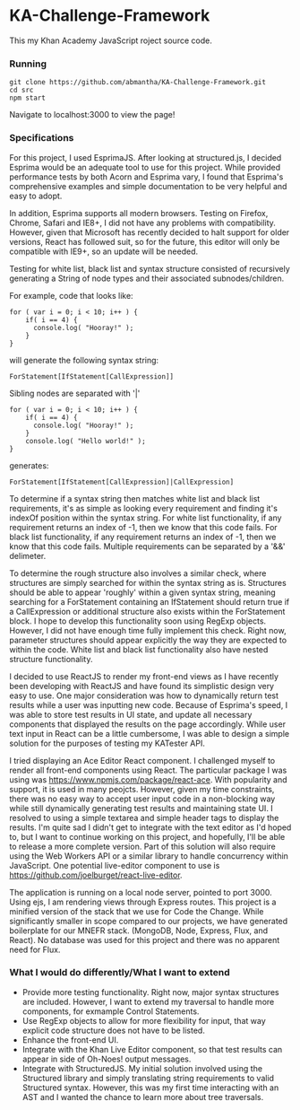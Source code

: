 # KA-Challenge-Framework
This my Khan Academy JavaScript roject source code.

### Running
    git clone https://github.com/abmantha/KA-Challenge-Framework.git
    cd src
    npm start
    
Navigate to localhost:3000 to view the page!

### Specifications
For this project, I used EsprimaJS. After looking at structured.js, I decided Esprima would be an adequate tool to use for this project. While provided performance tests by both Acorn and Esprima vary, I found that Esprima's comprehensive examples and simple documentation to be very helpful and easy to adopt. 

In addition, Esprima supports all modern browsers. Testing on Firefox, Chrome, Safari and IE8+, I did not have any problems with compatibility. However, given that Microsoft has recently decided to halt support for older versions, React has followed suit, so for the future, this editor will only be compatible with IE9+, so an update will be needed. 

Testing for white list, black list and syntax structure consisted of recursively generating a String of node types and their associated subnodes/children.

For example, code that looks like: 
    
    for ( var i = 0; i < 10; i++ ) {
        if( i == 4) {
          console.log( "Hooray!" );
        }
    }
    
will generate the following syntax string: 

    ForStatement[IfStatement[CallExpression]]
    
Sibling nodes are separated with '|'
  
    for ( var i = 0; i < 10; i++ ) {
        if( i == 4) {
          console.log( "Hooray!" );
        }
        console.log( "Hello world!" );
    }
    
generates: 

    ForStatement[IfStatement[CallExpression]|CallExpression]
    
To determine if a syntax string then matches white list and black list requirements, it's as simple as looking every requirement and finding it's indexOf position within the syntax string. For white list functionality, if any requirement returns an index of -1, then we know that this code fails. For black list functionality, if any requirement returns an index of -1, then we know that this code fails. Multiple requirements can be separated by a '&&' delimeter. 

To determine the rough structure also involves a similar check, where structures are simply searched for within the syntax string as is. Structures should be able to appear 'roughly' within a given syntax string, meaning searching for a ForStatement containing an IfStatement should return true if a CallExpression or additional structure also exists within the ForStatement block. I hope to develop this functionality soon using RegExp objects. However, I did not have enough time fully implement this check. Right now, parameter structures should appear explicitly the way they are expected to within the code. White list and black list functionality also have nested structure functionality. 

I decided to use ReactJS to render my front-end views as I have recently been developing with ReactJS and have found its simplistic design very easy to use. One major consideration was how to dynamically return test results while a user was inputting new code. Because of Esprima's speed, I was able to store test results in UI state, and update all necessary components that displayed the results on the page accordingly. While user text input in React can be a little cumbersome, I was able to design a simple solution for the purposes of testing my KATester API. 

I tried displaying an Ace Editor React component. I challenged myself to render all front-end components using React. The particular package I was using was https://www.npmjs.com/package/react-ace. With popularity and support, it is used in many peojcts. However, given my time constraints, there was no easy way to accept user input code in a non-blocking way while still dynamically generating test results and maintaining state UI. I resolved to using a simple textarea and simple header tags to display the results. I'm quite sad I didn't get to integrate with the text editor as I'd hoped to, but I want to continue working on this project, and hopefully, I'll be able to release a more complete version. Part of this solution will also require using the Web Workers API or a similar library to handle concurrency within JavaScript. One potential live-editor component to use is https://github.com/joelburget/react-live-editor. 

The application is running on a local node server, pointed to port 3000. Using ejs, I am rendering views through Express routes. This project is a minified version of the stack that we use for Code the Change. While significantly smaller in scope compared to our projects, we have generated boilerplate for our MNEFR stack. (MongoDB, Node, Express, Flux, and React). No database was used for this project and there was no apparent need for Flux. 

### What I would do differently/What I want to extend
* Provide more testing functionality. Right now, major syntax structures are included. However, I want to extend my traversal to handle more components, for exmample Control Statements. 
* Use RegExp objects to allow for more flexibility for input, that way explicit code structure does not have to be listed.
* Enhance the front-end UI.
* Integrate with the Khan Live Editor component, so that test results can appear in side of Oh-Noes! output messages.
* Integrate with StructuredJS. My initial solution involved using the Structured library and simply translating string requirements to valid Structured syntax. However, this was my first time interacting with an AST and I wanted the chance to learn more about tree traversals.
